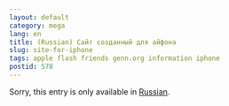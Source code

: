 ```yaml
---
layout: default
category: mega
lang: en
title: (Russian) Сайт созданный для айфона
slug: site-for-iphone
tags: apple flash friends genn.org information iphone 
postid: 578
---
```

<p>Sorry, this entry is only available in <a href="http://mega.genn.org/export/getposts.php">Russian</a>.</p>